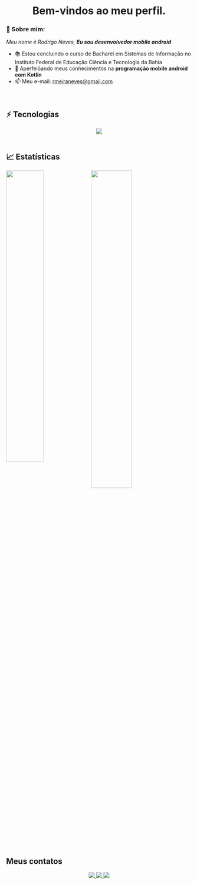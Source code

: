 <h1 align='center'> Bem-vindos ao meu perfil. </h1>

### 👋 Sobre mim:

<p>
  <em>
    Meu nome é Rodrigo Neves, <strong>Eu sou desenvolvedor mobile android</strong>
  </em>
</p>
 
- 📚 Estou concluindo o curso de Bacharel em Sistemas de Informação no Instituto Federal de Educação Ciência e Tecnologia da Bahia</a>
- 🚀 Aperfeiõando meus conhecimentos na <strong>programação mobile android com Kotlin</strong>
- 📫 Meu e-mail: rmeiraneves@gmail.com

<br>

## ⚡ Tecnologias

<div align="center">
  <img src="[https://skillicons.dev/icons?i=html,css,js,react,git,github](https://skillicons.dev/icons?i=androidstudio,kotlin,java,git,html,css,wordpress,github)"></img>
</div>
  
<br>

## 📈 Estatísticas

<img align="left" width="45%" src="https://github-readme-stats.vercel.app/api?username=rodrigomeiraneves&show_icons=true&theme=merko"></img>

<img width="47%" src="https://github-readme-stats.vercel.app/api/top-langs/?username=rodrigomeiraneves&layout=compact&theme=merko"></img>



##  Meus contatos

<div align="center">
  <p>
<a href="https://www.linkedin.com/in/rodrigo-meiraneves/"> 
	<img src="https://img.shields.io/badge/LinkedIn-0077B5?style=for-the-badge&logo=linkedin&logoColor=white" />
<a href="mailto:rmeiraneves@gmail.com"> 
	<img src="https://img.shields.io/badge/Gmail-D14836?style=for-the-badge&logo=gmail&logoColor=white" />
 <a/>
 <a href="https://www.instagram.com/rodrigonevesm_/"> 
	<img src="https://img.shields.io/badge/Instagram-E4405F?style=for-the-badge&logo=instagram&logoColor=white" />
 <a/><br><br>
</div>
